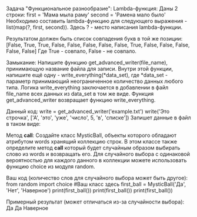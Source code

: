 Задача "Функциональное разнообразие":
Lambda-функция:
Даны 2 строки:
first = 'Мама мыла раму'
second = 'Рамена мало было'
Необходимо составить lambda-функцию для следующего выражения - list(map(?, first, second)).
Здесь ? - место написания lambda-функции.

Результатом должен быть список совпадения букв в той же позиции:
[False, True, True, False, False, False, False, False, True, False, False, False, False, False]
Где True - совпало, False - не совпало.

Замыкание:
Напишите функцию get_advanced_writer(file_name), принимающую название файла для записи.
Внутри этой функции, напишите ещё одну - write_everything(*data_set), где *data_set - параметр принимающий неограниченное количество данных любого типа.
Логика write_everything заключается в добавлении в файл file_name всех данных из data_set в том же виде.
Функция get_advanced_writer возвращает функцию write_everything.

Данный код:
write = get_advanced_writer('example.txt')
write('Это строчка', ['А', 'это', 'уже', 'число', 5, 'в', 'списке'])
Запишет данные в файл в таком виде:

Метод __call__:
Создайте класс MysticBall, объекты которого обладают атрибутом words хранящий коллекцию строк.
В этом классе также определите метод __call__ который будет случайным образом выбирать слово из words и возвращать его. Для случайного выбора с одинаковой вероятностью для каждого данного в коллекции можете использовать функцию choice из модуля random.

Ваш код (количество слов для случайного выбора может быть другое):
from random import choice
#Ваш класс здесь
first_ball = MysticBall('Да', 'Нет', 'Наверное')
print(first_ball())
print(first_ball())
print(first_ball())

Примерный результат (может отличаться из-за случайности выбора):
Да
Да
Наверное

